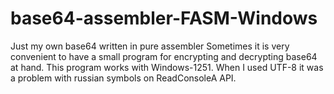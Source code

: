 # base64-assembler-FASM-Windows
Just my own base64 written in pure assembler
Sometimes it is very convenient to have a small program for encrypting and decrypting base64 at hand.
This program works with Windows-1251. When I used UTF-8 it was a problem with russian symbols on ReadConsoleA API.
